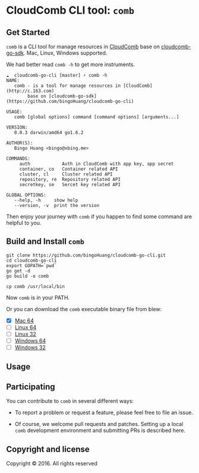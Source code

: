 CloudComb CLI tool: `comb`
==========================


## Get Started

`comb` is a CLI tool for manage resources in [CloudComb](http://c.163.com) base on [cloudcomb-go-sdk](https://github.com/bingoHuang/cloudcomb-go-sdk). Mac, Linux, Windows supported.

We had better read `comb -h` to get more instruments.

```
☁  cloudcomb-go-cli [master] ⚡ comb -h
NAME:
   comb - is a tool for manage resources in [CloudComb](http://c.163.com)
        base on [cloudcomb-go-sdk](https://github.com/bingoHuang/cloudcomb-go-cli)

USAGE:
   comb [global options] command [command options] [arguments...]

VERSION:
   0.0.3 darwin/amd64 go1.6.2

AUTHOR(S):
   Bingo Huang <bingo@xbing.me>

COMMANDS:
     auth            Auth in CloudComb with app key, app secret
     container, co   Container related API
     cluster, cl     Cluster related API
     repository, re  Repository related API
     secretkey, se   Sercet key related API

GLOBAL OPTIONS:
   --help, -h     show help
   --version, -v  print the version
```

Then enjoy your journey with `comb` if you happen to find some command are helpful to you.

## Build and Install `comb`
```
git clone https://github.com/bingoHuang/cloudcomb-go-cli.git
cd cloudcomb-go-cli
export GOPATH=`pwd`
go get -d
go build -o comb

cp comb /usr/local/bin

```

Now `comb` is in your PATH.

Or you can download the `comb` executable binary file from blew:

- [x] [Mac 64](http://nos.126.net/cloudadmin/comb)
- [ ] [Linux 64](#)
- [ ] [Linux 32](#)
- [ ] [Windows 64](#)
- [ ] [Windows 32](#)

## Usage

## Participating

You can contribute to `comb` in several different ways:

* To report a problem or request a feature, please feel free to file an issue.

* Of course, we welcome pull requests and patches. Setting up a local `comb` development environment and submitting PRs is described here.


## Copyright and license
Copyright © 2016. All rights reserved